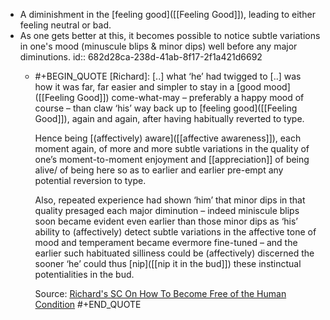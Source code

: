 - A diminishment in the [feeling good]([[Feeling Good]]), leading to either feeling neutral or bad.
- As one gets better at this, it becomes possible to notice subtle variations in one's mood (minuscule blips & minor dips) well before any major diminutions.
  id:: 682d28ca-238d-41ab-8f17-2f1a421d6692
	- #+BEGIN_QUOTE
	  [Richard]: [..] what ‘he’ had twigged to [..] was how it was far, far easier and simpler to stay in a [good mood]([[Feeling Good]]) come-what-may – preferably a happy mood of course – than claw ‘his’ way back up to [feeling good]([[Feeling Good]]), again and again, after having habitually reverted to type.
	  
	  Hence being [(affectively) aware]([[affective awareness]]), each moment again, of more and more subtle variations in the quality of one’s moment-to-moment enjoyment and [[appreciation]] of being alive/ of being here so as to earlier and earlier pre-empt any potential reversion to type.
	  
	  Also, repeated experience had shown ‘him’ that minor dips in that quality presaged each major diminution – indeed miniscule blips soon became evident even earlier than those minor dips as ‘his’ ability to (affectively) detect subtle variations in the affective tone of mood and temperament became evermore fine-tuned – and the earlier such habituated silliness could be (affectively) discerned the sooner ‘he’ could thus [nip]([[nip it in the bud]]) these instinctual potentialities in the bud.
	  
	  Source: [Richard's SC On How To Become Free of the Human Condition](https://actualfreedom.com.au/richard/selectedcorrespondence/sc-method.htm)
	  #+END_QUOTE